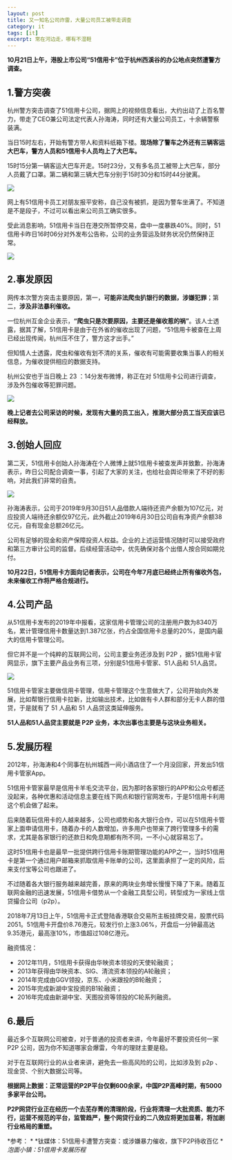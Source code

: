 ```yaml
---
layout: post
title: 又一知名公司炸雷，大量公司员工被带走调查
category: it
tags: [it]
excerpt: 常在河边走，哪有不湿鞋
---
```


**10月21日上午，港股上市公司“51信用卡”位于杭州西溪谷的办公地点突然遭警方调查。**

## 1.警方突袭

杭州警方突击调查了51信用卡公司，据网上的视频信息看出，大约出动了上百名警力，带走了CEO兼公司法定代表人孙海涛，同时还有大量公司员工，十余辆警察装满。

当日15时左右，开始有警方带人和资料纸箱下楼。**现场除了警车之外还有三辆客运大巴车，警方人员和51信用卡人员均上了大巴车。**

15时15分第一辆客运大巴车开走。15时23分，又有多名员工被带上大巴车，部分人员戴了口罩。第二辆和第三辆大巴车分别于15时30分和15时44分驶离。

![](http://favorites.ren/assets/images/2019/it/zalie01.jpg)

网上有51信用卡员工对朋友报平安称，自己没有被抓，是因为警车坐满了。不知道是不是段子，不过可以看出来公司员工确实很多。

受此消息影响，51信用卡当日在港交所暂停交易，盘中一度暴跌40%。同时，51信用卡昨日16时06分对外发布公告称，公司的业务营运及财务状况仍然保持正常。

![](http://favorites.ren/assets/images/2019/it/zalie02.jpg)

## 2.事发原因

网传本次警方突击主要原因，第一，**可能非法爬虫扒银行的数据，涉嫌犯罪**；第二，**涉及非法暴利催收。**

一位杭州互金企业表示，**“爬虫只是次要原因，主要还是催收惹的祸”**。该人士透露，据其了解，51信用卡是由于在外省的催收出现了问题，“51信用卡被查在上周已经出现传闻，杭州压不住了，警方这才出手。”

但知情人士透露，爬虫和催收有划不清的关系，催收有可能需要收集当事人的相关信息，为催收提供相应的数据支持。

杭州公安也于当日晚上 23 ：14分发布微博，称正在对 51信用卡公司进行调查，涉及外包催收等犯罪问题。

![](http://favorites.ren/assets/images/2019/it/zalie03.jpg)

**晚上记者去公司采访的时候，发现有大量的员工出入，推测大部分员工当天应该已经释放。**

## 3.创始人回应

第二天，51信用卡创始人孙海涛在个人微博上就51信用卡被查发声并致歉，孙海涛表示，昨日公司配合调查一事，引起了大家的关注，也给社会舆论带来了不好的影响，对此我们非常的自责。

![](http://favorites.ren/assets/images/2019/it/zalie04.jpg)

孙海涛表示，公司于2019年9月30日51人品借款人端待还资产余额为107亿元，对应投资人端待还余额仅97亿元，此外截止2019年6月30日公司自有净资产余额38亿元，自有现金总额26亿元。

公司有足够的现金和资产保障投资人权益。企业的上述运营情况随时可以接受政府和第三方审计公司的监督。后续经营活动中，优先确保对各个出借人按合同如期兑付。

**10月22日，51信用卡方面向记者表示，公司在今年7月底已经终止所有催收外包，未来催收工作将严格合规进行。**

## 4.公司产品

从51信用卡发布的2019年中报看，这家信用卡管理公司的注册用户数为8340万名，累计管理信用卡数量达到1.387亿张，约占全国信用卡总量的20%，是国内最大的信用卡管理公司。

但它并不是一个纯粹的互联网公司，公司主要业务还涉及到 P2P ，据51信用卡官网显示，旗下主要产品业务有三项，分别是51信用卡管家、51人品和 51人品贷。

![](http://favorites.ren/assets/images/2019/it/zalie05.jpg)

51信用卡管家主要做信用卡管理，信用卡管理这个生意做大了，公司开始向外发展，比如帮银行信用卡拉新，比如输出技术，比如做有卡人群和部分无卡人群的借贷，于是就有了 51 人品和 51 人品贷这类延伸服务。

**51人品和51人品贷主要就是 P2P 业务，本次出事也主要是与这块业务相关。**

## 5.发展历程

2012年，孙海涛和4个同事在杭州城西一间小酒店住了一个月没回家，开发出51信用卡管家App。

51信用卡管家最早是信用卡羊毛交流平台，因为那时各家银行的APP和公众号都还没起来，各种优惠和活动信息主要在线下网点和银行官网发布，于是51信用卡利用这个机会做了起来。

后来随着玩信用卡的人越来越多，公司也顺势和各大银行合作，可以在51信用卡管家上面申请信用卡，随着办卡的人数增加，许多用户也带来了跨行管理多卡的需求，尤其是各家银行的还款日和免息期都有所不同，一不小心就容易忘了。

这时51信用卡也是最早一批提供跨行信用卡账期管理功能的APP之一，当时51信用卡是第一个通过用户邮箱来抓取信用卡账单的公司，这里面承担了一定的风险，后来支付宝等公司也跟进了。

不过随着各大银行服务越来越完善，原来的两块业务增长慢慢下降了下来。随着互联网金融的迅速发展，51信用卡借势从一个金融工具型公司，转型成为一家线上信贷撮合公司（p2p）。

2018年7月13日上午，51信用卡正式登陆香港联合交易所主板挂牌交易，股票代码2051。51信用卡开盘价8.76港元，较发行价上涨3.06%，开盘后一分钟最高达9.35港元，最高涨10%，市值超过108亿港元。

融资情况：

- 2012年11月，51信用卡获得由华映资本领投的天使轮融资；  
- 2013年获得由华映资本、SIG、清流资本领投的A轮融资；  
- 2014年完成由GGV领投，京东、小米跟投的B轮融资；  
- 2015年完成新湖中宝投资的B1轮融资；  
- 2016年完成由新湖中宝、天图投资等领投的C轮系列融资。  

## 6.最后

最近多个互联网公司被查，对于普通的投资者来讲，今年最好不要投资任何一家 P2P 公司，因为你不知道哪家会爆雷，今年的理财主要是稳。

对于在互联网行业的从业者来讲，避免去一些高风险的公司，比如涉及到 p2p 、现金贷、个别大数据公司等。

**根据网上数据：正常运营的P2P平台仅剩600余家，中国P2P高峰时期，有5000多家平台公司。**

**P2P网贷行业正在经历一个去芜存菁的清理阶段，行业将清理一大批资质、能力不行，运营不规范的平台，监管趋严，整个网贷行业的二八效应将更加显著，将加剧行业格局的重塑。**

*参考： * 
*钛媒体：51信用卡遭警方突查：或涉嫌暴力催收，旗下P2P待收百亿  *
*泡面小镇：51信用卡发展历程*
